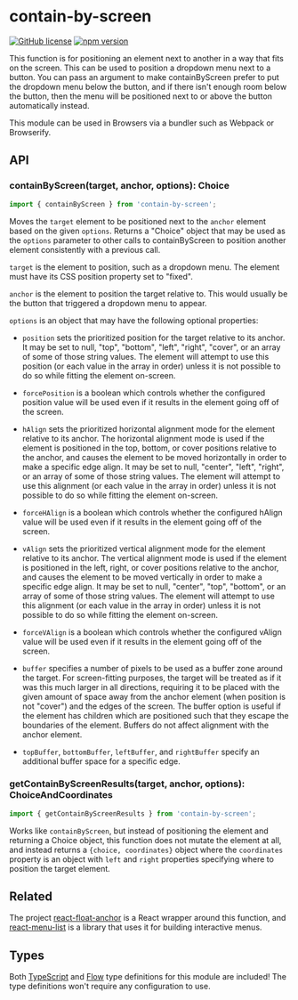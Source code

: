 # contain-by-screen

[![GitHub license](https://img.shields.io/badge/license-MIT-blue.svg)](https://github.com/Macil/contain-by-screen/blob/master/LICENSE.txt) [![npm version](https://img.shields.io/npm/v/contain-by-screen.svg?style=flat)](https://www.npmjs.com/package/contain-by-screen)

This function is for positioning an element next to another in a way that fits
on the screen. This can be used to position a dropdown menu next to a button.
You can pass an argument to make containByScreen prefer to put the dropdown
menu below the button, and if there isn't enough room below the button, then
the menu will be positioned next to or above the button automatically instead.

This module can be used in Browsers via a bundler such as Webpack or Browserify.

## API

### containByScreen(target, anchor, options): Choice

```js
import { containByScreen } from 'contain-by-screen';
```

Moves the `target` element to be positioned next to the `anchor` element based on the given `options`. Returns a "Choice" object that may be used as the `options` parameter to other calls to containByScreen to position another element consistently with a previous call.

`target` is the element to position, such as a dropdown menu. The element
must have its CSS position property set to "fixed".

`anchor` is the element to position the target relative to. This would usually
be the button that triggered a dropdown menu to appear.

`options` is an object that may have the following optional properties:

- `position` sets the prioritized position for the target relative to its anchor.
It may be set to null, "top", "bottom", "left", "right", "cover", or an array
of some of those string values. The element will attempt to use this position
(or each value in the array in order) unless it is not possible to do so while
fitting the element on-screen.

- `forcePosition` is a boolean which controls whether the configured position
value will be used even if it results in the element going off of the screen.

- `hAlign` sets the prioritized horizontal alignment mode for the element
relative to its anchor. The horizontal alignment mode is used if the element is
positioned in the top, bottom, or cover positions relative to the anchor, and
causes the element to be moved horizontally in order to make a specific edge
align. It may be set to null, "center", "left", "right", or an array of some of
those string values. The element will attempt to use this alignment (or each
value in the array in order) unless it is not possible to do so while fitting
the element on-screen.

- `forceHAlign` is a boolean which controls whether the configured hAlign value
will be used even if it results in the element going off of the screen.

- `vAlign` sets the prioritized vertical alignment mode for the element relative
to its anchor. The vertical alignment mode is used if the element is positioned
in the left, right, or cover positions relative to the anchor, and causes the
element to be moved vertically in order to make a specific edge align. It may
be set to null, "center", "top", "bottom", or an array of some of those string
values. The element will attempt to use this alignment (or each value in the
array in order) unless it is not possible to do so while fitting the element
on-screen.

- `forceVAlign` is a boolean which controls whether the configured vAlign value
will be used even if it results in the element going off of the screen.

- `buffer` specifies a number of pixels to be used as a buffer zone around the
target. For screen-fitting purposes, the target will be treated as if it was
this much larger in all directions, requiring it to be placed with the given
amount of space away from the anchor element (when position is not "cover") and
the edges of the screen. The buffer option is useful if the element has
children which are positioned such that they escape the boundaries of the
element. Buffers do not affect alignment with the anchor element.

- `topBuffer`, `bottomBuffer`, `leftBuffer`, and `rightBuffer` specify an
additional buffer space for a specific edge.

### getContainByScreenResults(target, anchor, options): ChoiceAndCoordinates

```js
import { getContainByScreenResults } from 'contain-by-screen';
```

Works like `containByScreen`, but instead of positioning the element and returning a Choice object, this function does not mutate the element at all, and instead returns a `{choice, coordinates}` object where the `coordinates` property is an object with `left` and `right` properties specifying where to position the target element.

## Related

The project [react-float-anchor](https://github.com/StreakYC/react-float-anchor)
is a React wrapper around this function, and
[react-menu-list](https://github.com/StreakYC/react-menu-list) is a library that
uses it for building interactive menus.

## Types

Both [TypeScript](https://www.typescriptlang.org/) and
[Flow](https://flowtype.org/) type definitions for this module are included!
The type definitions won't require any configuration to use.
